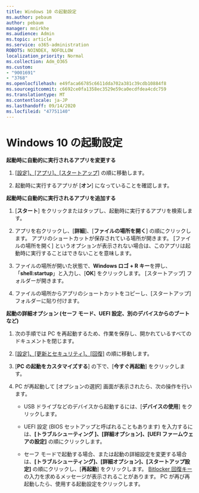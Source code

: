 ```yaml
---
title: Windows 10 の起動設定
ms.author: pebaum
author: pebaum
manager: mnirkhe
ms.audience: Admin
ms.topic: article
ms.service: o365-administration
ROBOTS: NOINDEX, NOFOLLOW
localization_priority: Normal
ms.collection: Adm_O365
ms.custom:
- "9001691"
- "3768"
ms.openlocfilehash: e49faca66785c6611dda702a381c39cdb10884f8
ms.sourcegitcommit: c6692ce0fa1358ec3529e59ca0ecdfdea4cdc759
ms.translationtype: MT
ms.contentlocale: ja-JP
ms.lasthandoff: 09/14/2020
ms.locfileid: "47751140"
---
```

# <a name="startup-settings-in-windows-10"></a>Windows 10 の起動設定

**起動時に自動的に実行されるアプリを変更する**

1. [[設定]、[アプリ]、[スタートアップ]](ms-settings:startupapps?activationSource=GetHelp) の順に移動します。

2. 起動時に実行するアプリが [**オン**] になっていることを確認します。

**起動時に自動的に実行されるアプリを追加する**

1. [**スタート**] をクリックまたはタップし、起動時に実行するアプリを検索します。

2. アプリを右クリックし、[**詳細**]、[**ファイルの場所を開く**] の順にクリックします。 アプリのショートカットが保存されている場所が開きます。 [ファイルの場所を開く] というオプションが表示されない場合は、このアプリは起動時に実行することはできないことを意味します。

3. ファイルの場所が開いた状態で、**Windows ロゴ + R キー**を押し、「**shell:startup**」と入力し、[**OK**] をクリックします。 [スタートアップ] フォルダーが開きます。

4. ファイルの場所からアプリのショートカットをコピーし、[スタートアップ] フォルダーに貼り付けます。

**起動の詳細オプション (セーフ モード、UEFI 設定、別のデバイスからのブートなど)**

1. 次の手順では PC を再起動するため、作業を保存し、開かれているすべてのドキュメントを閉じます。

2. [[設定]、[更新とセキュリティ]、[回復]](ms-settings:recovery?activationSource=GetHelp) の順に移動します。

3. [**PC の起動をカスタマイズする**] の下で、[**今すぐ再起動**] をクリックします。 

4. PC が再起動して [オプションの選択] 画面が表示されたら、次の操作を行います。

    - USB ドライブなどのデバイスから起動するには、[**デバイスの使用**] をクリックします。

    - UEFI 設定 (BIOS セットアップと呼ばれることもあります) を入力するには、**[トラブルシューティング ]、[詳細オプション]、[UEFI ファームウェアの設定]** の順にクリックします。  

    - セーフ モードで起動する場合、または起動の詳細設定を変更する場合は、**[トラブルシューティング]、[詳細オプション]、[スタートアップ設定]** の順にクリックし、[**再起動**] をクリックします。 [Bitlocker 回復キー](https://support.microsoft.com/help/4026181/windows-10-find-my-bitlocker-recovery-key)の入力を求めるメッセージが表示されることがあります。 PC が再び再起動したら、使用する起動設定をクリックします。